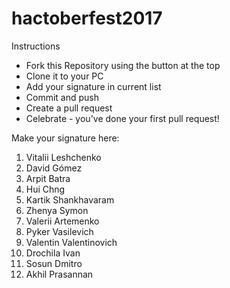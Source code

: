 ﻿# hactoberfest2017

Instructions

- Fork this Repository using the button at the top
- Clone it to your PC
- Add your signature in current list
- Commit and push
- Create a pull request
- Celebrate - you've done your first pull request!

Make your signature here:
1. Vitalii Leshchenko
2. David Gómez
3. Arpit Batra
4. Hui Chng
5. Kartik Shankhavaram
6. Zhenya Symon
7. Valerii Artemenko
8. Pyker Vasilevich
9. Valentin Valentinovich
10. Drochila Ivan
11. Sosun Dmitro
12. Akhil Prasannan

